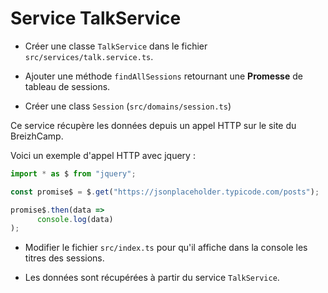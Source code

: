 # Service TalkService

* Créer une classe `TalkService` dans le fichier `src/services/talk.service.ts`.

* Ajouter une méthode `findAllSessions` retournant une **Promesse** de tableau de sessions.
 * Créer une class `Session` (`src/domains/session.ts`)

Ce service récupère les données depuis un appel HTTP sur le site du BreizhCamp.

Voici un exemple d'appel HTTP avec jquery :

```ts
import * as $ from "jquery";

const promise$ = $.get("https://jsonplaceholder.typicode.com/posts");

promise$.then(data =>
      console.log(data)
);
```

* Modifier le fichier `src/index.ts` pour qu'il affiche dans la console les titres des sessions.

 * Les données sont récupérées à partir du service `TalkService`.
